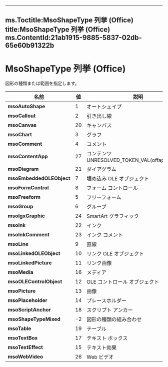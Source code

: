 

---
ms.Toctitle:MsoShapeType 列挙 (Office)
title:MsoShapeType 列挙 (Office)
ms.ContentId:21ab1915-9885-5837-02db-65e60b91322b
---
# MsoShapeType 列挙 (Office)




図形の種類または範囲を指定します。

|**名前**|**値**|**説明**|
|---|---|---|
|**msoAutoShape**|1|オートシェイプ|
|**msoCallout**|2|引き出し線|
|**msoCanvas**|20|キャンバス|
|**msoChart**|3|グラフ|
|**msoComment**|4|コメント|
|**msoContentApp**|27|コンテンツ UNRESOLVED_TOKEN_VAL(offapplongsing)|
|**msoDiagram**|21|ダイアグラム|
|**msoEmbeddedOLEObject**|7|埋め込み OLE オブジェクト|
|**msoFormControl**|8|フォーム コントロール|
|**msoFreeform**|5|フリーフォーム|
|**msoGroup**|6|グループ|
|**msoIgxGraphic**|24|SmartArt グラフィック|
|**msoInk**|22|インク|
|**msoInkComment**|23|インク コメント|
|**msoLine**|9|直線|
|**msoLinkedOLEObject**|10|リンク OLE オブジェクト|
|**msoLinkedPicture**|11|リンク画像|
|**msoMedia**|16|メディア|
|**msoOLEControlObject**|12|OLE コントロール オブジェクト|
|**msoPicture**|13|画像|
|**msoPlaceholder**|14|プレースホルダー|
|**msoScriptAnchor**|18|スクリプト アンカー|
|**msoShapeTypeMixed**|-2|図形の種類の組み合わせ|
|**msoTable**|19|テーブル|
|**msoTextBox**|17|テキスト ボックス|
|**msoTextEffect**|15|テキスト効果|
|**msoWebVideo**|26|Web ビデオ|




